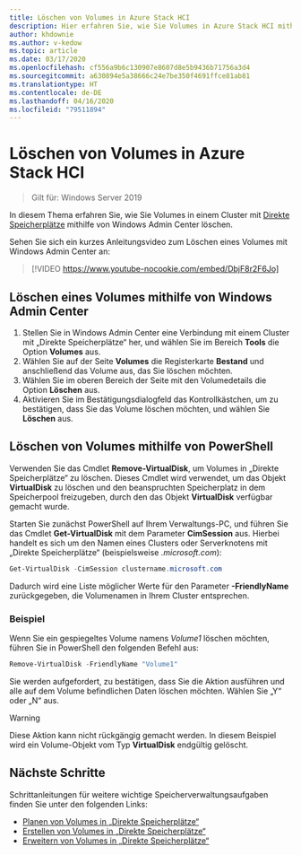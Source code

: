 ```yaml
---
title: Löschen von Volumes in Azure Stack HCI
description: Hier erfahren Sie, wie Sie Volumes in Azure Stack HCI mithilfe von Windows Admin Center und PowerShell löschen.
author: khdownie
ms.author: v-kedow
ms.topic: article
ms.date: 03/17/2020
ms.openlocfilehash: cf556a9b6c130907e8607d8e5b9436b71756a3d4
ms.sourcegitcommit: a630894e5a38666c24e7be350f4691ffce81ab81
ms.translationtype: HT
ms.contentlocale: de-DE
ms.lasthandoff: 04/16/2020
ms.locfileid: "79511894"
---
```

# <a name="deleting-volumes-in-azure-stack-hci"></a>Löschen von Volumes in Azure Stack HCI

> Gilt für: Windows Server 2019

In diesem Thema erfahren Sie, wie Sie Volumes in einem Cluster mit [Direkte Speicherplätze](/windows-server/storage/storage-spaces/storage-spaces-direct-overview) mithilfe von Windows Admin Center löschen.

Sehen Sie sich ein kurzes Anleitungsvideo zum Löschen eines Volumes mit Windows Admin Center an:

> [!VIDEO https://www.youtube-nocookie.com/embed/DbjF8r2F6Jo]

## <a name="use-windows-admin-center-to-delete-a-volume"></a>Löschen eines Volumes mithilfe von Windows Admin Center

1. Stellen Sie in Windows Admin Center eine Verbindung mit einem Cluster mit „Direkte Speicherplätze“ her, und wählen Sie im Bereich **Tools** die Option **Volumes** aus.
2. Wählen Sie auf der Seite **Volumes** die Registerkarte **Bestand** und anschließend das Volume aus, das Sie löschen möchten.
3. Wählen Sie im oberen Bereich der Seite mit den Volumedetails die Option **Löschen** aus.
4. Aktivieren Sie im Bestätigungsdialogfeld das Kontrollkästchen, um zu bestätigen, dass Sie das Volume löschen möchten, und wählen Sie **Löschen** aus.

## <a name="delete-volumes-using-powershell"></a>Löschen von Volumes mithilfe von PowerShell

Verwenden Sie das Cmdlet **Remove-VirtualDisk**, um Volumes in „Direkte Speicherplätze“ zu löschen. Dieses Cmdlet wird verwendet, um das Objekt **VirtualDisk** zu löschen und den beanspruchten Speicherplatz in dem Speicherpool freizugeben, durch den das Objekt **VirtualDisk** verfügbar gemacht wurde.

Starten Sie zunächst PowerShell auf Ihrem Verwaltungs-PC, und führen Sie das Cmdlet **Get-VirtualDisk** mit dem Parameter **CimSession** aus. Hierbei handelt es sich um den Namen eines Clusters oder Serverknotens mit „Direkte Speicherplätze“ (beispielsweise *<Clustername>.microsoft.com*): 

```PowerShell
Get-VirtualDisk -CimSession clustername.microsoft.com
```

Dadurch wird eine Liste möglicher Werte für den Parameter **-FriendlyName** zurückgegeben, die Volumenamen in Ihrem Cluster entsprechen.

### <a name="example"></a>Beispiel

Wenn Sie ein gespiegeltes Volume namens *Volume1* löschen möchten, führen Sie in PowerShell den folgenden Befehl aus:

```PowerShell
Remove-VirtualDisk -FriendlyName "Volume1"
```

Sie werden aufgefordert, zu bestätigen, dass Sie die Aktion ausführen und alle auf dem Volume befindlichen Daten löschen möchten. Wählen Sie „Y“ oder „N“ aus.

   > [!WARNING]
   > Diese Aktion kann nicht rückgängig gemacht werden. In diesem Beispiel wird ein Volume-Objekt vom Typ **VirtualDisk** endgültig gelöscht.

## <a name="next-steps"></a>Nächste Schritte

Schrittanleitungen für weitere wichtige Speicherverwaltungsaufgaben finden Sie unter den folgenden Links:

- [Planen von Volumes in „Direkte Speicherplätze“](../concepts/plan-volumes.md)
- [Erstellen von Volumes in „Direkte Speicherplätze“](create-volumes.md)
- [Erweitern von Volumes in „Direkte Speicherplätze“](extend-volumes.md)